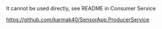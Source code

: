 It cannot be used directly, see README in Consumer Service

https://github.com/karmak40/SensorApp.ProducerService
